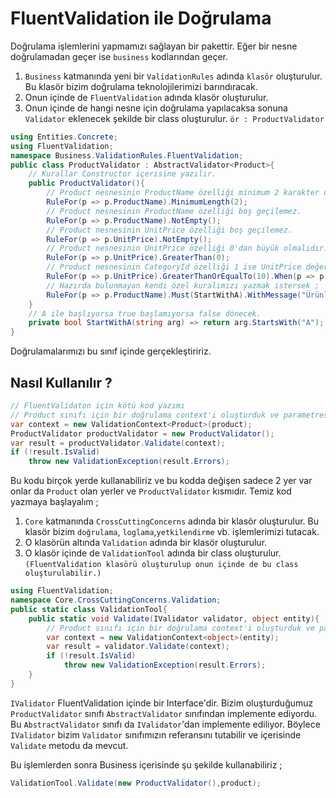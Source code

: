 # FluentValidation ile Doğrulama
Doğrulama işlemlerini yapmamızı sağlayan bir pakettir.
Eğer bir nesne doğrulamadan geçer ise `business` kodlarından geçer.

1. `Business` katmanında yeni bir `ValidationRules` adında `klasör` oluşturulur.
Bu klasör bizim doğrulama teknolojilerimizi barındıracak.
2. Onun içinde de `FluentValidation` adında klasör oluşturulur.
3. Onun içinde de hangi nesne için doğrulama yapılacaksa sonuna `Validator` eklenecek şekilde bir class oluşturulur. `ör : ProductValidator`
```C#
using Entities.Concrete;
using FluentValidation;
namespace Business.ValidationRules.FluentValidation;
public class ProductValidator : AbstractValidator<Product>{
    // Kurallar Constructor içerisine yazılır.
    public ProductValidator(){
        // Product nesnesinin ProductName özelliği minimum 2 karakter olmalıdır.
        RuleFor(p => p.ProductName).MinimumLength(2);
        // Product nesnesinin ProductName özelliği boş geçilemez.
        RuleFor(p => p.ProductName).NotEmpty();
        // Product nesnesinin UnitPrice özelliği boş geçilemez.
        RuleFor(p => p.UnitPrice).NotEmpty();
        // Product nesnesinin UnitPrice özelliği 0'dan büyük olmalıdır.
        RuleFor(p => p.UnitPrice).GreaterThan(0);
        // Product nesnesinin CategoryId özelliği 1 ise UnitPrice değeri 10'dan büyük olmalıdır.
        RuleFor(p => p.UnitPrice).GreaterThanOrEqualTo(10).When(p => p.CategoryId == 1);
        // Hazırda bulunmayan kendi özel kuralımızı yazmak istersek ;
        RuleFor(p => p.ProductName).Must(StartWithA).WithMessage("Ürünler A harfi ile başlamalıdır.");
    }
    // A ile başlıyorsa true başlamıyorsa false dönecek.
    private bool StartWithA(string arg) => return arg.StartsWith("A");
}
```

Doğrulamalarımızı bu sınıf içinde gerçekleştiririz.

## Nasıl Kullanılır ?

```C#
// FluentValidaton için kötü kod yazımı
// Product sınıfı için bir doğrulama context'i oluşturduk ve parametresine Product nesnesi verdik.
var context = new ValidationContext<Product>(product);
ProductValidator productValidator = new ProductValidator();
var result = productValidator.Validate(context);
if (!result.IsValid)
    throw new ValidationException(result.Errors);
```

Bu kodu birçok yerde kullanabiliriz ve bu kodda değişen sadece 2 yer var onlar
da `Product` olan yerler ve `ProductValidator` kısmıdır.
Temiz kod yazmaya başlayalım ;

1. `Core` katmanında `CrossCuttingConcerns` adında bir klasör oluşturulur.
Bu klasör bizim `doğrulama`, `loglama`,`yetkilendirme` vb. işlemlerimizi tutacak.
2. O klasörün altında `Validation` adında bir klasör oluşturulur.
3. O klasör içinde de `ValidationTool` adında bir class oluşturulur.
`(FluentValidation klasörü oluşturulup onun içinde de bu class oluşturulabilir.)`

```C#
using FluentValidation;
namespace Core.CrossCuttingConcerns.Validation;
public static class ValidationTool{
    public static void Validate(IValidator validator, object entity){
        // Product sınıfı için bir doğrulama context'i oluşturduk ve parametresine Product nesnesi verdik.
        var context = new ValidationContext<object>(entity);
        var result = validator.Validate(context);
        if (!result.IsValid)
            throw new ValidationException(result.Errors);
    }
}
```
`IValidator` FluentValidation içinde bir Interface'dir. Bizim oluşturduğumuz
`ProductValidator` sınıfı `AbstractValidator` sınıfından implemente ediyordu.
Bu `AbstractValidator` sınıfı da `IValidator`'dan implemente ediliyor. Böylece `IValidator` bizim `Validator` sınıfımızın referansını tutabilir ve içerisinde `Validate` metodu da mevcut.

Bu işlemlerden sonra Business içerisinde şu şekilde kullanabiliriz ;
```C#
ValidationTool.Validate(new ProductValidator(),product);
```